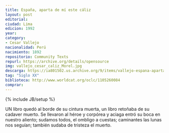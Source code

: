 ```yaml
---
title: España, aparta de mí este cáliz
layout: post
editorial: 
ciudad: Lima
edicion: 1992
year: 
category: 
- Cesar Vallejo
nacionalidad: Perú
nacimiento: 1892
repositorio: Community Texts
repurl: https://archive.org/details/opensource
img: vallejo_cesar_caliz_Morel.jpg
descarga: https://ia801502.us.archive.org/9/items/vallejo-espana-aparta-de-mi-este-caliz_202101/Vallejo%20%E2%80%94%20Espa%C3%B1a%2C%20aparta%20de%20m%C3%AD%20este%20c%C3%A1liz.pdf
tag: "Siglo XX"
biblioteca: http://www.worldcat.org/oclc/1105260084
comprar: 
---
```

{% include JB/setup %}

UN libro quedó al borde de su cintura muerta,
un libro retoñaba de su cadaver muerto.
Se llevaron al héroe
y corpórea y aciaga entró su boca en nuestro aliento;
sudamos todos, el ombligo a cuestas;
caminantes las lunas nos seguían;
también sudaba de tristeza el muerto.

